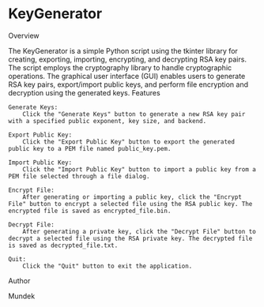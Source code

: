 # KeyGenerator
 
Overview

The KeyGenerator is a simple Python script using the tkinter library for creating, exporting, importing, encrypting, and decrypting RSA key pairs. The script employs the cryptography library to handle cryptographic operations. The graphical user interface (GUI) enables users to generate RSA key pairs, export/import public keys, and perform file encryption and decryption using the generated keys.
Features

    Generate Keys:
        Click the "Generate Keys" button to generate a new RSA key pair with a specified public exponent, key size, and backend.

    Export Public Key:
        Click the "Export Public Key" button to export the generated public key to a PEM file named public_key.pem.

    Import Public Key:
        Click the "Import Public Key" button to import a public key from a PEM file selected through a file dialog.

    Encrypt File:
        After generating or importing a public key, click the "Encrypt File" button to encrypt a selected file using the RSA public key. The encrypted file is saved as encrypted_file.bin.

    Decrypt File:
        After generating a private key, click the "Decrypt File" button to decrypt a selected file using the RSA private key. The decrypted file is saved as decrypted_file.txt.

    Quit: 
        Click the "Quit" button to exit the application.

Author

Mundek
